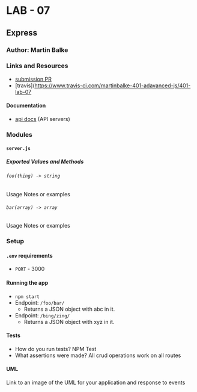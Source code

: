# LAB - 07

## Express

### Author: Martin Balke

### Links and Resources
* [submission PR](https://github.com/martinbalke-401-adavanced-js/401-lab-07/pull/1)
* [travis](https://www.travis-ci.com/martinbalke-401-adavanced-js/401-lab-07

#### Documentation
* [api docs](http://localhost:3100/api-docs) (API servers)

### Modules
#### `server.js`
##### Exported Values and Methods

###### `foo(thing) -> string`
Usage Notes or examples

###### `bar(array) -> array`
Usage Notes or examples

### Setup
#### `.env` requirements
* `PORT` - 3000

#### Running the app
* `npm start`
* Endpoint: `/foo/bar/`
  * Returns a JSON object with abc in it.
* Endpoint: `/bing/zing/`
  * Returns a JSON object with xyz in it.
  
#### Tests
* How do you run tests? NPM Test
* What assertions were made? All crud operations work on all routes

#### UML
Link to an image of the UML for your application and response to events
